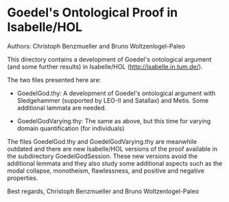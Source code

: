 Goedel's Ontological Proof in Isabelle/HOL
==========================================

Authors: Christoph Benzmueller and Bruno Woltzenlogel-Paleo


This directory contains a development of Goedel's ontological argument
(and some further results) in Isabelle/HOL (http://isabelle.in.tum.de/).

The two files presented here are:

- GoedelGod.thy: A development of Goedel's ontological argument with
  Sledgehammer (supported by LEO-II and Satallax) and Metis. Some
  additional lammata are needed.

- GoedelGodVarying.thy: The same as above, but this time for varying
  domain quantification (for individuals)

The files GoedelGod.thy and GoedelGodVarying.thy are meanwhile
outdated and there are new Isabelle/HOL versions of the proof
available in the subdirectory GoedelGodSession. These new versions
avoid the additional lemmata and they also study some additional aspects
such as the modal collapse, monotheism, flawlessness, and positive and
negative properties.

Best regards,
   Christoph Benzmueller and Bruno Woltzenlogel-Paleo


